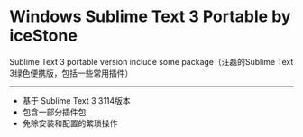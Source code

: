 # Windows Sublime Text 3 Portable by iceStone

Sublime Text 3 portable version include some package（汪磊的Sublime Text 3绿色便携版，包括一些常用插件）

-----

- 基于 Sublime Text 3 3114版本
- 包含一部分插件包
- 免除安装和配置的繁琐操作
